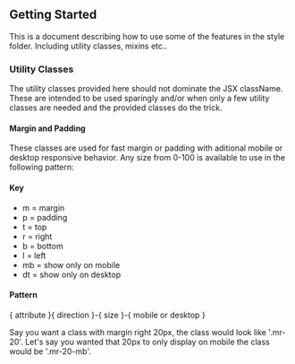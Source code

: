 <!-- GETTING STARTED -->

## Getting Started

This is a document describing how to use some of the features in the style folder. Including utility classes, mixins etc..

### Utility Classes

The utility classes provided here should not dominate the JSX className. These are intended to be used sparingly and/or when only a few utility classes are needed and the provided classes do the trick.

#### Margin and Padding

These classes are used for fast margin or padding with aditional mobile or desktop responsive behavior. Any size from 0-100 is available to use in the following pattern:

#### Key

- m = margin
- p = padding
- t = top
- r = right
- b = bottom
- l = left
- mb = show only on mobile
- dt = show only on desktop

#### Pattern

{ attribute }{ direction }-{ size }-{ mobile or desktop }

Say you want a class with margin right 20px, the class would look like '.mr-20'. Let's say you wanted
that 20px to only display on mobile the class would be '.mr-20-mb'.
